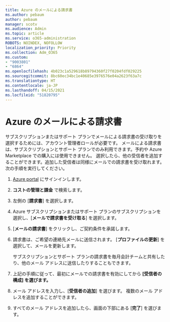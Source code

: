 ```yaml
---
title: Azure のメールによる請求書
ms.author: pebaum
author: pebaum
manager: scotv
ms.audience: Admin
ms.topic: article
ms.service: o365-administration
ROBOTS: NOINDEX, NOFOLLOW
localization_priority: Priority
ms.collection: Adm_O365
ms.custom:
- "9003801"
- "6864"
ms.openlocfilehash: 4b023c1a529618b89794360f27f0204fdf029225
ms.sourcegitcommit: 8bc60ec34bc1e40685e3976576e04a2623f63a7c
ms.translationtype: HT
ms.contentlocale: ja-JP
ms.lasthandoff: 04/15/2021
ms.locfileid: "51820795"
---
```

# <a name="azure-email-invoicing"></a>Azure のメールによる請求書

サブスクリプションまたはサポート プランでメールによる請求書の受け取りを選択するためには、アカウント管理者ロールが必要です。 メールによる請求書は、サブスクリプションとサポート プランでのみ利用できます。予約や Azure Marketplace での購入には使用できません。 選択したら、他の受信者を追加することができます。追加した受信者は同様にメールでの請求書を受け取れます。 次の手順を実行してください。

1. [Azure portal](https://portal.azure.com/) にサインインします。
2. **コストの管理と課金** で検索します。
3. 左側の [**請求書**] を選択します。
4. Azure サブスクリプションまたはサポート プランのサブスクリプションを選択し、[**メールで請求書を受け取る**] を選択します。
5. [**メールの請求書**] をクリックし、ご契約条件を承諾します。
6. 請求書は、ご希望の連絡先メールに送信されます。 [**プロファイルの更新**] を選択して、メールを更新します。  

    サブスクリプションとサポート プランの請求書を毎月会計チームと共有したり、他のメール アドレスに送信したりすることもできます。  

7. 上記の手順に従って、最初にメールでの請求書を有効にしてから **[受信者の構成] を選びます。**
8. メール アドレスを入力し、[**受信者の追加**] を選びます。 複数のメール アドレスを追加することができます。
9. すべてのメール アドレスを追加したら、画面の下部にある [**完了**] を選びます。
